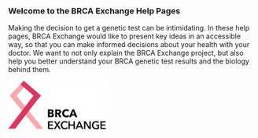 ### Welcome to the BRCA Exchange Help Pages

Making the decision to get a genetic test can be intimidating. In these help pages, BRCA Exchange would like to present key ideas in an accessible way, so that you can make informed decisions about your health with your doctor. We want to not only explain the BRCA Exchange project, but also help you better understand your BRCA genetic test results and the biology behind them.







![](/assets/BRCAExLogo.png)

